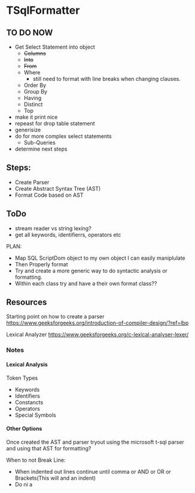 # TSqlFormatter



## TO DO NOW
- Get Select Statement into object
    - ~~Columns~~
    - ~~Into~~
    - ~~From~~
    - Where
        - still need to format with line breaks when changing clauses.
    - Order By
    - Group By
    - Having
    - Distinct
    - Top
- make it print nice
- repeast for drop table statement
- generisize
- do for more complex select statements
    - Sub-Queries
- determine next steps


## Steps:
- Create Parser
- Create Abstract Syntax Tree (AST)
- Format Code based on AST

## ToDo
- stream reader vs string lexing?
- get all keywords, identifierrs, operators etc

PLAN:
- Map SQL ScriptDom object to my own object I can easily maniplulate
- Then Properly format
- Try and create a more generic way to do syntactic analysis or formatting.
- Within each class try and have a their own format class??


## Resources
Starting point on how to create a parser
https://www.geeksforgeeks.org/introduction-of-compiler-design/?ref=lbp

Lexical Analyzer
https://www.geeksforgeeks.org/c-lexical-analyser-lexer/


### Notes
#### Lexical Analysis
Token Types
- Keywords
- Identifiers
- Constancts
- Operators
- Special Symbols


#### Other Options
Once created the AST and parser tryout using the microsoft t-sql parser and using that AST for formatting?



When to not Break Line:
- When indented out lines continue until comma or AND or OR or Brackets(This will and an indent)
- Do ni a 
